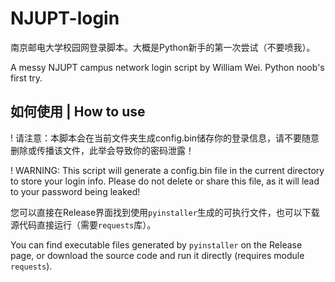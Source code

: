 # NJUPT-login

南京邮电大学校园网登录脚本。大概是Python新手的第一次尝试（不要喷我）。

A messy NJUPT campus network login script by William Wei. Python noob's first try.

## 如何使用 | How to use

! 请注意：本脚本会在当前文件夹生成config.bin储存你的登录信息，请不要随意删除或传播该文件，此举会导致你的密码泄露！

! WARNING: This script will generate a config.bin file in the current directory to store your login info. Please do not delete or share this file, as it will lead to your password being leaked!


您可以直接在Release界面找到使用`pyinstaller`生成的可执行文件，也可以下载源代码直接运行（需要`requests`库）。

You can find executable files generated by `pyinstaller` on the Release page, or download the source code and run it directly (requires module `requests`).
